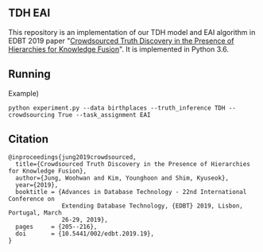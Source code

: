 ## TDH EAI
This repository is an implementation of our TDH model and EAI algorithm in EDBT 2019 paper
"[Crowdsourced Truth Discovery in the Presence of Hierarchies for Knowledge Fusion](https://doi.org/10.5441/002/edbt.2019.19)".
It is implemented in Python 3.6.


## Running

Example)

```
python experiment.py --data birthplaces --truth_inference TDH --crowdsourcing True --task_assignment EAI
```



## Citation

```
@inproceedings{jung2019crowdsourced,
  title={Crowdsourced Truth Discovery in the Presence of Hierarchies for Knowledge Fusion},
  author={Jung, Woohwan and Kim, Younghoon and Shim, Kyuseok},
  year={2019},
  booktitle = {Advances in Database Technology - 22nd International Conference on
               Extending Database Technology, {EDBT} 2019, Lisbon, Portugal, March
               26-29, 2019},
  pages     = {205--216},
  doi       = {10.5441/002/edbt.2019.19},
}
```